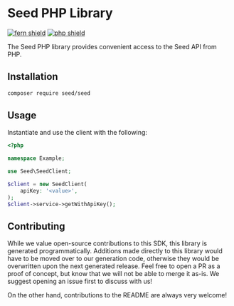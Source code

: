 # Seed PHP Library

[![fern shield](https://img.shields.io/badge/%F0%9F%8C%BF-Built%20with%20Fern-brightgreen)](https://buildwithfern.com?utm_source=github&utm_medium=github&utm_campaign=readme&utm_source=Seed%2FPHP)
[![php shield](https://img.shields.io/badge/php-packagist-pink)](https://packagist.org/packages/seed/seed)

The Seed PHP library provides convenient access to the Seed API from PHP.

## Installation

```sh
composer require seed/seed
```

## Usage

Instantiate and use the client with the following:

```php
<?php

namespace Example;

use Seed\SeedClient;

$client = new SeedClient(
    apiKey: '<value>',
);
$client->service->getWithApiKey();

```

## Contributing

While we value open-source contributions to this SDK, this library is generated programmatically.
Additions made directly to this library would have to be moved over to our generation code,
otherwise they would be overwritten upon the next generated release. Feel free to open a PR as
a proof of concept, but know that we will not be able to merge it as-is. We suggest opening
an issue first to discuss with us!

On the other hand, contributions to the README are always very welcome!